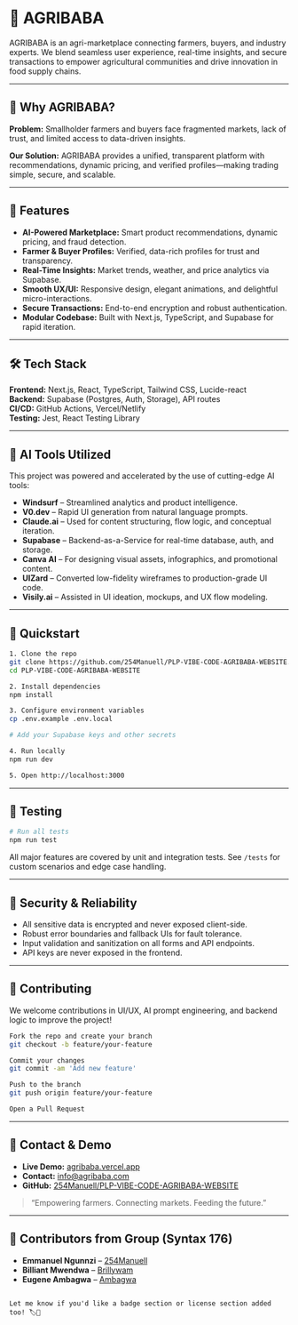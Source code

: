 # 🌾 AGRIBABA

AGRIBABA is an agri-marketplace connecting farmers, buyers, and industry experts. We blend seamless user experience, real-time insights, and secure transactions to empower agricultural communities and drive innovation in food supply chains.

---

## 🧠 Why AGRIBABA?

**Problem:** Smallholder farmers and buyers face fragmented markets, lack of trust, and limited access to data-driven insights.

**Our Solution:** AGRIBABA provides a unified, transparent platform with recommendations, dynamic pricing, and verified profiles—making trading simple, secure, and scalable.

---

## 🎯 Features

- **AI-Powered Marketplace:** Smart product recommendations, dynamic pricing, and fraud detection.  
- **Farmer & Buyer Profiles:** Verified, data-rich profiles for trust and transparency.  
- **Real-Time Insights:** Market trends, weather, and price analytics via Supabase.  
- **Smooth UX/UI:** Responsive design, elegant animations, and delightful micro-interactions.  
- **Secure Transactions:** End-to-end encryption and robust authentication.  
- **Modular Codebase:** Built with Next.js, TypeScript, and Supabase for rapid iteration.

---

## 🛠️ Tech Stack

**Frontend:** Next.js, React, TypeScript, Tailwind CSS, Lucide-react  
**Backend:** Supabase (Postgres, Auth, Storage), API routes  
**CI/CD:** GitHub Actions, Vercel/Netlify  
**Testing:** Jest, React Testing Library

---

## 🤖 AI Tools Utilized

This project was powered and accelerated by the use of cutting-edge AI tools:

- **Windsurf** – Streamlined analytics and product intelligence.  
- **V0.dev** – Rapid UI generation from natural language prompts.  
- **Claude.ai** – Used for content structuring, flow logic, and conceptual iteration.  
- **Supabase** – Backend-as-a-Service for real-time database, auth, and storage.  
- **Canva AI** – For designing visual assets, infographics, and promotional content.  
- **UIZard** – Converted low-fidelity wireframes to production-grade UI code.  
- **Visily.ai** – Assisted in UI ideation, mockups, and UX flow modeling.

---

## 🚦 Quickstart

```bash
1. Clone the repo
git clone https://github.com/254Manuell/PLP-VIBE-CODE-AGRIBABA-WEBSITE.git
cd PLP-VIBE-CODE-AGRIBABA-WEBSITE

2. Install dependencies
npm install

3. Configure environment variables
cp .env.example .env.local

# Add your Supabase keys and other secrets

4. Run locally
npm run dev

5. Open http://localhost:3000
````

---

## 🧪 Testing

```bash
# Run all tests
npm run test
```

All major features are covered by unit and integration tests. See `/tests` for custom scenarios and edge case handling.

---

## 🔐 Security & Reliability

* All sensitive data is encrypted and never exposed client-side.
* Robust error boundaries and fallback UIs for fault tolerance.
* Input validation and sanitization on all forms and API endpoints.
* API keys are never exposed in the frontend.

---

## 👥 Contributing

We welcome contributions in UI/UX, AI prompt engineering, and backend logic to improve the project!

```bash
Fork the repo and create your branch
git checkout -b feature/your-feature

Commit your changes
git commit -am 'Add new feature'

Push to the branch
git push origin feature/your-feature

Open a Pull Request
```

---

## 📣 Contact & Demo

* **Live Demo:** [agribaba.vercel.app](https://agribaba.vercel.app)
* **Contact:** [info@agribaba.com](mailto:info@agribaba.com)
* **GitHub:** [254Manuell/PLP-VIBE-CODE-AGRIBABA-WEBSITE](https://github.com/254Manuell/PLP-VIBE-CODE-AGRIBABA-WEBSITE)

> “Empowering farmers. Connecting markets. Feeding the future.”

---

## 🏁 Contributors from Group (Syntax 176)

* **Emmanuel Ngunnzi** – [254Manuell](https://github.com/254Manuell)
* **Billiant Mwendwa** – [Brillywam](https://github.com/Brillywam)
* **Eugene Ambagwa** – [Ambagwa](https://github.com/Ambagwa)

```

Let me know if you'd like a badge section or license section added too! 🏷️📄
```

   
